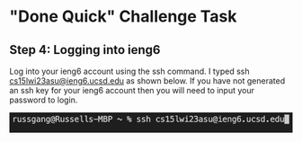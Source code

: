 # "Done Quick" Challenge Task

## Step 4: Logging into ieng6

Log into your ieng6 account using the ssh command. I typed ssh cs15lwi23asu@ieng6.ucsd.edu as shown below. If you have not generated an ssh key for your ieng6 account then you will need to input your password to login. 

![Image](loggingIn.png)
